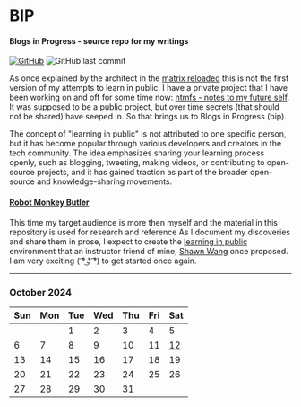 # BIP
#### Blogs in Progress - source repo for my writings
[![GitHub](https://img.shields.io/badge/GitHub-%23121011.svg?logo=github&logoColor=white)][bip]
![GitHub last commit](https://img.shields.io/github/last-commit/codemarc/bip)

As once explained by the architect in the [matrix reloaded][redux] this is not the first version of my attempts to learn in public. I have a private project that I have been working on and off for some time now: [ntmfs - notes to my future self][ntmfs].
It was supposed to be a public project, but over time secrets (that should not be shared) have seeped in. So that brings us to Blogs in Progress (bip).

The concept of "learning in public" is not attributed to one specific person, but it has become popular through various developers and creators in the tech community. The idea emphasizes sharing your learning process openly, such as blogging, tweeting, making videos, or contributing to open-source projects, and it has gained traction as part of the broader open-source and knowledge-sharing movements.

#### [Robot Monkey Butler][rmb]

This time my target audience is more then myself and the material in this repository is used for research and reference  As I document my discoveries and share them in prose, I expect to create the [learning in public][swyx] environment that an instructor friend of mine, [Shawn Wang][swyx] once proposed. I am very exciting ( ͡° ͜ʖ ͡°) to get started once again.

<!-- References -->
[bip]: https://github.com/codemarc/bip
[redux]: https://youtu.be/LN8EE5JxSGQ?t=86
[ntmfs]: https://github.com/codemarc/ntmfs
[swyx]: https://www.swyx.io/learn-in-public/
[rmb]: https://fb.watch/9P1cHyeIXJ/


---

### October 2024

| Sun | Mon | Tue | Wed | Thu | Fri | Sat |
|-----|-----|-----|-----|-----|-----|-----|
|     |     |  1  |  2  |  3  |  4  |  5  |
|  6  |  7  |  8  |  9  | 10  | 11  | [12]|
| 13  | 14  | 15  | 16  | 17  | 18  | 19  |
| 20  | 21  | 22  | 23  | 24  | 25  | 26  |
| 27  | 28  | 29  | 30  | 31  |     |     |


<!-- yom kippur --> 
[12]: ./2024/10/12.md


